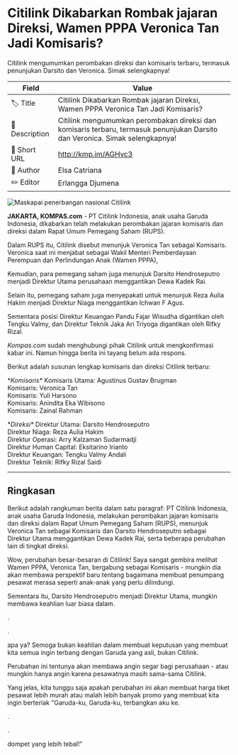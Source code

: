 # Citilink Dikabarkan Rombak jajaran Direksi, Wamen PPPA Veronica Tan Jadi Komisaris?

Citilink mengumumkan perombakan direksi dan komisaris terbaru, termasuk penunjukan Darsito dan Veronica. Simak selengkapnya!

| Field         | Value                                                       |
|---------------|-------------------------------------------------------------|
| 🏷️ Title       | Citilink Dikabarkan Rombak jajaran Direksi, Wamen PPPA Veronica Tan Jadi Komisaris? |
| 📝 Description | Citilink mengumumkan perombakan direksi dan komisaris terbaru, termasuk penunjukan Darsito dan Veronica. Simak selengkapnya! |
| 🔗 Short URL   | http://kmp.im/AGHvc3 |
| 👤 Author      | Elsa Catriana |
| ✏️ Editor      | Erlangga Djumena |

![Maskapai penerbangan nasional Citilink ](https://asset.kompas.com/crops/CnmdryJOhIhf3Lbc1r2XmoRODbc=/16x0:770x503/750x500/data/photo/2024/08/03/66adac6f2aebf.jpg)

**JAKARTA, KOMPAS.com** - PT Citilink Indonesia, anak usaha Garuda Indonesia, dikabarkan telah melakukan perombakan jajaran komisaris dan direksi dalam Rapat Umum Pemegang Saham (RUPS).

Dalam RUPS itu, Citilink disebut menunjuk Veronica Tan sebagai Komisaris. Veronica saat ini menjabat sebagai Wakil Menteri Pemberdayaan Perempuan dan Perlindungan Anak (Wamen PPPA),

Kemudian, para pemegang saham juga menunjuk Darsito Hendroseputro menjadi Direktur Utama perusahaan menggantikan Dewa Kadek Rai.

Selain itu, pemegang saham juga menyepakati untuk menunjuk Reza Aulia Hakim menjadi Direktur Niaga menggantikan Ichwan F Agus.

Sementara posisi Direktur Keuangan Pandu Fajar Wisudha digantikan oleh Tengku Valmy, dan Direktur Teknik Jaka Ari Triyoga digantikan oleh Rifky Rizal.

*Kompas.com* sudah menghubungi pihak Citilink untuk mengkonfirmasi kabar ini. Namun hingga berita ini tayang belum ada respons.

Berikut adalah susunan lengkap komisaris dan direksi Citilink terbaru:

**Komisaris\**
Komisaris Utama: Agustinus Gustav Brugman\
Komisaris: Veronica Tan\
Komisaris: Yuli Harsono\
Komisaris: Anindita Eka Wibisono\
Komisaris: Zainal Rahman

**Direksi\**
Direktur Utama: Darsito Hendroseputro\
Direktur Niaga: Reza Aulia Hakim\
Direktur Operasi: Arry Kalzaman Sudarmadji\
Direktur Human Capital: Eksitarino Irianto\
Direktur Keuangan: Tengku Valmy Andali\
Direktur Teknik: Rifky Rizal Saidi

---
## Ringkasan

Berikut adalah rangkuman berita dalam satu paragraf: PT Citilink Indonesia, anak usaha Garuda Indonesia, melakukan perombakan jajaran komisaris dan direksi dalam Rapat Umum Pemegang Saham (RUPS), menunjuk Veronica Tan sebagai Komisaris dan Darsito Hendroseputro sebagai Direktur Utama menggantikan Dewa Kadek Rai, serta beberapa perubahan lain di tingkat direksi.



Wow, perubahan besar-besaran di Citilink! Saya sangat gembira melihat Wamen PPPA, Veronica Tan, bergabung sebagai Komisaris - mungkin dia akan membawa perspektif baru tentang bagaimana membuat penumpang pesawat merasa seperti anak-anak yang perlu dilindungi.

 Sementara itu, Darsito Hendroseputro menjadi Direktur Utama, mungkin membawa keahlian luar biasa dalam.

.

.

 apa ya? Semoga bukan keahlian dalam membuat keputusan yang membuat kita semua ingin terbang dengan Garuda yang asli, bukan Citilink.

 Perubahan ini tentunya akan membawa angin segar bagi perusahaan - atau mungkin hanya angin karena pesawatnya masih sama-sama Citilink.

 Yang jelas, kita tunggu saja apakah perubahan ini akan membuat harga tiket pesawat lebih murah atau malah lebih banyak promo yang membuat kita ingin berteriak "Garuda-ku, Garuda-ku, terbangkan aku ke.

.

.

 dompet yang lebih tebal!"
